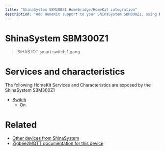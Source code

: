 ```yaml
---
title: "ShinaSystem SBM300Z1 Homebridge/HomeKit integration"
description: "Add HomeKit support to your ShinaSystem SBM300Z1, using Homebridge, Zigbee2MQTT and homebridge-z2m."
---
```

<!---
This file has been GENERATED using src/docgen/docgen.ts
DO NOT EDIT THIS FILE MANUALLY!
-->
# ShinaSystem SBM300Z1
> SiHAS IOT smart switch 1 gang


# Services and characteristics
The following HomeKit Services and Characteristics are exposed by
the ShinaSystem SBM300Z1

* [Switch](../../switch.md)
  * On


# Related
* [Other devices from ShinaSystem](../index.md#shinasystem)
* [Zigbee2MQTT documentation for this device](https://www.zigbee2mqtt.io/devices/SBM300Z1.html)